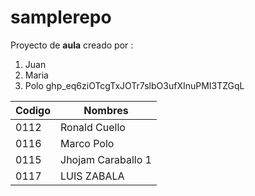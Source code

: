 # samplerepo

Proyecto de **aula** creado por :

1. Juan
1. Maria
1. Polo
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

|  Codigo | Nombres  |
|---|---|
|  0112 | Ronald Cuello  | 
|  0116 | Marco Polo  | 
|  0115 | Jhojam Caraballo 1  |
|  0117 | LUIS ZABALA |